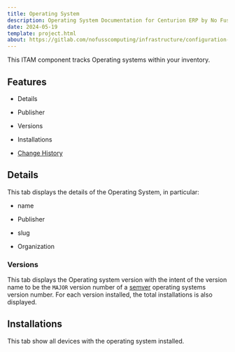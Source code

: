 ```yaml
---
title: Operating System
description: Operating System Documentation for Centurion ERP by No Fuss Computing
date: 2024-05-19
template: project.html
about: https://gitlab.com/nofusscomputing/infrastructure/configuration-management/centurion_erp
---
```


This ITAM component tracks Operating systems within your inventory.


## Features

- Details

- Publisher

- Versions

- Installations

- [Change History](../index.md#history)


## Details

This tab displays the details of the Operating System, in particular:

- name

- Publisher

- slug

- Organization


### Versions

This tab displays the Operating system version with the intent of the version name to be the `MAJOR` version number of a [semver](https://semver.org/) operating systems version number. For each version installed, the total installations is also displayed.


## Installations

This tab show all devices with the operating system installed.
